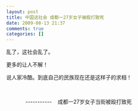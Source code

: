 ```yaml
---
layout: post
title: 中国这社会 成都一27岁女子被殴打致死
date: 2009-08-13 21:37
comments: true
categories: []
---
```

<p>乱了，这社会乱了。</p>
<p>更多的让人不解！</p>
<p>说人家冷酷。到底自己的民族现在还是这样子的求相！</p>
<p> </p>
<p>
             -----------   
成都一27岁女子当街被殴打致死</p>
